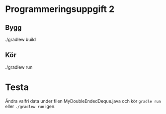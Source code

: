 # Programmeringsuppgift 2
## Bygg
./gradlew build
## Kör
./gradlew run

# Testa  
Ändra valfri data under filen MyDoubleEndedDeque.java och kör `gradle run` eller `./gradlew run` igen.